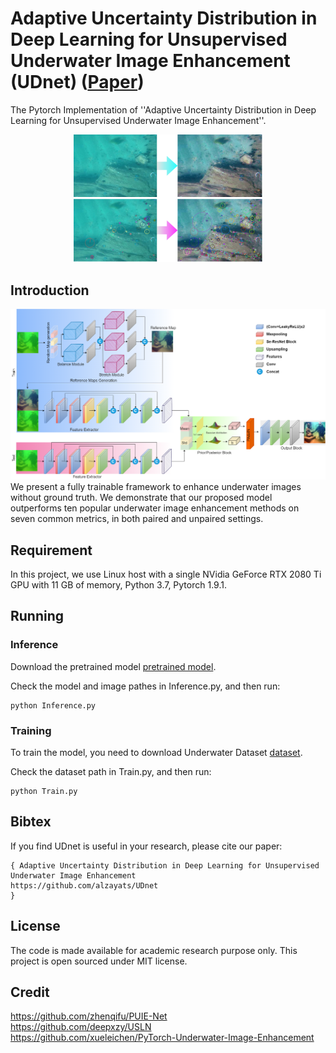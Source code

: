 
# Adaptive Uncertainty Distribution in Deep Learning for Unsupervised Underwater Image Enhancement (UDnet) ([Paper](https://arxiv.org/))
The Pytorch Implementation of ''Adaptive Uncertainty Distribution in Deep Learning for Unsupervised Underwater Image Enhancement''. 

<div align=center><img src="model_utils/fig_1.png" height = "60%" width = "60%"/></div>

## Introduction
<div align=center><img src="model_utils/fig_8.png"></div>
We present a fully trainable framework to enhance underwater images without ground truth. 
We demonstrate that our proposed model outperforms ten popular underwater image enhancement methods on seven common  metrics, 
in both paired and unpaired settings.


## Requirement
In this project, we use Linux host with a single NVidia GeForce RTX 2080 Ti GPU with 11 GB of memory, Python 3.7, Pytorch 1.9.1.

## Running

### Inference

Download the pretrained model [pretrained model](https://cloudstor.aarnet.edu.au/plus/s/sO7yrv6LeEwna7K).

Check  the model and image pathes in Inference.py, and then run:

```
python Inference.py  
```

### Training

To train the model, you need to download Underwater Dataset [dataset](https://github.com/xahidbuffon/Awesome_Underwater_Datasets).

Check  the dataset path in Train.py, and then run:
```
python Train.py   
```

## Bibtex

If you find UDnet is useful in your research, please cite our paper:


```
{ Adaptive Uncertainty Distribution in Deep Learning for Unsupervised Underwater Image Enhancement	
https://github.com/alzayats/UDnet
}
```

## License
The code is made available for academic research purpose only. This project is open sourced under MIT license.

## Credit
https://github.com/zhenqifu/PUIE-Net \
https://github.com/deepxzy/USLN \
https://github.com/xueleichen/PyTorch-Underwater-Image-Enhancement
